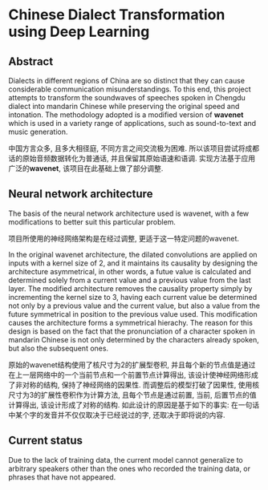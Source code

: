 # Chinese Dialect Transformation using Deep Learning

## Abstract

Dialects in different regions of China are so distinct that they can cause considerable communication misunderstandings. To this end, this project attempts to transform the soundwaves of speeches spoken in Chengdu dialect into mandarin Chinese while preserving 
the original speed and intonation. The methodology adopted is a modified version of **wavenet** which is used in a variety range of applications, such as sound-to-text and music generation. 

中国方言众多, 且多大相径庭, 不同方言之间交流极为困难. 所以该项目尝试将成都话的原始音频数据转化为普通话, 并且保留其原始语速和语调. 实现方法基于应用广泛的**wavenet**, 该项目在此基础上做了部分调整.

## Neural network architecture

The basis of the neural network architecture used is wavenet, with a few modifications to better suit this particular problem. 

项目所使用的神经网络架构是在经过调整, 更适于这一特定问题的wavenet. 

In the original wavenet architecture, the dilated convolutions are applied on inputs with a kernel size of 2, and it maintains its causality by designing the architecture asymmetrical, in other words, a futue value is calculated and determined solely from a current value and a previous value from the last layer. The modified architecture removes the causality property simply by incrementing the kernel size to 3, having each current value be determined not only by a previous value and the current value, but also a value from the future symmetrical in position to the previous value used. This modification causes the architecture forms a symmetrical hierachy. The reason for this design is based on the fact that the pronunciation of a character spoken in mandarin Chinese is not only determined by the characters already spoken, but also the subsequent ones. 

原始的wavenet结构使用了核尺寸为2的扩展型卷积, 并且每个新的节点值是通过在上一层网络中的一个当前节点和一个前置节点计算得出, 该设计使神经网络形成了非对称的结构, 保持了神经网络的因果性. 而调整后的模型打破了因果性, 使用核尺寸为3的扩展性卷积作为计算方法, 且每个节点是通过前置, 当前, 后置节点的值计算得出, 该设计形成了对称的结构. 如此设计的原因是基于如下的事实: 在一句话中某个字的发音并不仅仅取决于已经说过的字, 还取决于即将说的内容. 

## Current status

Due to the lack of training data, the current model cannot generalize to arbitrary speakers other than the ones who recorded the training data, or phrases that have not appeared. 
